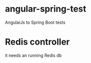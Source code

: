 # angular-spring-test
AngularJs to Spring Boot tests

# Redis controller
it needs an running Redis db
